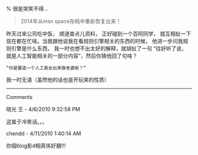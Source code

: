 % 很是哭笑不得...

> 2014年从msn space存档中重新恢复出来！

昨天过来公司吃中饭， 顺道查点儿资料， 正好碰到一个百阿同学， 就互相扯一下现在都在忙啥。当我跟他说我在看规则引擎相关的东西的时候， 他进一步问我规则引擎是什么东西， 我一时也想不出太好的解释，就胡扯了一句 “往好听了说，就是人工智能相关的一部分内容”，然后你猜他回了句啥？ 

    “你是要造一个人工美女出来做老婆嘛？”  

我一时无语（虽然他的话也是开玩笑的性质）

----------------------------------------------

Comments

晓光 王 - 4/6/2010 9:32:58 PM

这属于冷笑话。。。

chendd - 4/11/2010 1:40:14 AM

你個blog影d相真係好靚!!! 